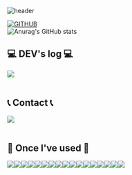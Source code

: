 
![header](https://capsule-render.vercel.app/api?type=waving&color=auto&height=300&section=header&text=CHANA's%20GITHUB&fontSize=90&animation=fadeIn&fontAlignY=38&desc=Welcome%20to%20My%20github&descAlignY=51&descAlign=62)
  
[![GITHUB](https://hits.seeyoufarm.com/api/count/incr/badge.svg?url=https%3A%2F%2Fgithub.com%2Fchana73&count_bg=%23F29494&title_bg=%232F2E2E&icon=github.svg&icon_color=%23FFFFFF&title=GITHUB&edge_flat=false)](https://github.com/chana73)
<br>
![Anurag's GitHub stats](https://github-readme-stats.vercel.app/api?username=chana73&show_icons=true&theme=veu-dark)
<br>

## 💻 DEV's log 💻
<div style="display:flex; flex-direction:row;">
    <a href="chana73.tistory.com">
        <img src="https://img.shields.io/badge/Tistory-000000?style=for-the-badge&logo=Tistory&logoColor=white"> 
    </a>
<!--     <a href="https://www.notion.so/homputer/Notion-3a51e19fa20a4c08a3c1d281a7a2c741">
        <img src="https://img.shields.io/badge/Notion-9999FF?style=for-the-badge&logo=Notion&logoColor=white"> 
    </a> -->

</div><br>

 
## 📞 Contact 📞
<div style="display:flex; flex-direction:row;">
<!--     <a href="https://www.instagram.com/nahnah__c/">
        <img src="https://img.shields.io/badge/Instagram-E4405F?style=for-the-badge&logo=Instagram&logoColor=white"> 
    </a> -->
    <a href="mailto:chhana0703@gmail.com">
        <img src="https://img.shields.io/badge/Gmail-EA4335?style=for-the-badge&logo=Gmail&logoColor=white"> 
    </a>
</div><br>
    
## 🔨 Once I've used 🔨
<div style="display:flex; flex-direction:row;">
    <img src="https://img.shields.io/badge/Java-007396?style=for-the-badge&logo=Java&logoColor=white"> 
    <img src="https://img.shields.io/badge/Spring Boot-6DB33F?style=for-the-badge&logo=spring boot&logoColor=white"> 
    <!--<img src="https://img.shields.io/badge/Gradle-02303A?style=for-the-badge&logo=gradle&logoColor=white"> -->
    <img src="https://img.shields.io/badge/mysql-4479A1?style=for-the-badge&logo=mysql&logoColor=white"> 
    <br>
    <img src="https://img.shields.io/badge/linux-FCC624?style=for-the-badge&logo=linux&logoColor=black"> 
    <img src="https://img.shields.io/badge/apache tomcat-F8DC75?style=for-the-badge&logo=apachetomcat&logoColor=black">
    <img src="https://img.shields.io/badge/Amazon AWS-232F3E?style=for-the-badge&logo=amazon aws&logoColor=white"> 
    <img src="https://img.shields.io/badge/Amazon EC2-FF9900?style=for-the-badge&logo=amazon ec2&logoColor=white"> 
    <img src="https://img.shields.io/badge/Amazon RDS-527FFF?style=for-the-badge&logo=amazon rds&logoColor=white">
    <br>
    <img src="https://img.shields.io/badge/Git-F05032?style=for-the-badge&logo=Git&logoColor=white"/>
    <img src="https://img.shields.io/badge/Github-181717?style=for-the-badge&logo=Github&logoColor=white"/>
    <img src="https://img.shields.io/badge/IntelliJIDEA-000000?style=for-the-badge&logo=IntelliJIDEA&logoColor=white"/> 
    <img src="https://img.shields.io/badge/Postman-FF6C37?style=for-the-badge&logo=Postman&logoColor=white"/>
    <br>
    <img src="https://img.shields.io/badge/SpringSecurity-6DB33F?style=for-the-badge&logo=SpringSecurity&logoColor=white"/> 
    <img src="https://img.shields.io/badge/JSONWebToken-000000?style=for-the-badge&logo=JSONWebTokens&logoColor=white"/> 
    <img src="https://img.shields.io/badge/WebSocket-010101?style=for-the-badge&logo=&logoColor=white"/> 
    <img src="https://img.shields.io/badge/Stomp-000000?style=for-the-badge&logo=&logoColor=white"/> 
    <img src="https://img.shields.io/badge/SSE-000000?style=for-the-badge&logo=&logoColor=white"/>
  
</div><br>
</div>
